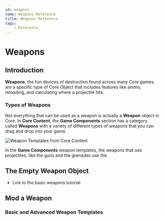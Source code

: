 ```yaml
---
id: weapons
name: Weapons Reference
title: Weapons Reference
tags:
    - Reference
---
```


# Weapons

## Introduction

**Weapons**, the fun devices of destruction found across many Core games, are a specific type of Core Object that includes features like ammo, reloading, and calculating where a projectile hits.

### Types of Weapons

Not everything that can be used as a weapon is actually a **Weapon** object in Core. In **Core Content**, the **Game Components** section has a category called **Weapons** with a variety of different types of weapons that you can drag and drop into your game.

![Weapon Templates from Core Content]()

In the **Game Components** weapon templates, the weapons that use projectiles, like the guns and the grenades use the

## The Empty Weapon Object

- Link to the basic weapons tutorial

## Mod a Weapon

### Basic and Advanced Weapon Templates

